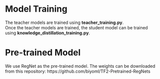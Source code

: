 <h1>Model Training</h1>
The teacher models are trained using <b>teacher_training.py</b>.<br>
Once the teacher models are trained, the student model can be trained using <b>knowledge_distillation_training.py</b>.  

<h1>Pre-trained Model</h1>
We use RegNet as the pre-trained model.  
The weights can be downloaded from this repository:  https://github.com/biyoml/TF2-Pretrained-RegNets
